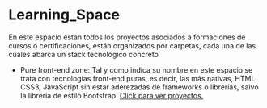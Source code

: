 # Learning_Space
En este espacio estan todos los proyectos asociados a formaciones de cursos o certificaciones, están organizados por carpetas, cada una de las cuales abarca un stack tecnológico concreto
<ul>
  <li>Pure front-end zone: Tal y como indica su nombre en este espacio se trata con tecnologías front-end puras, es decir, las más nativas, HTML, CSS3, JavaScript sin estar aderezadas de frameworks o librerías, salvo
    la librería de estilo Bootstrap. <a href="./PureFrontEnd_zone">Click para ver proyectos.</a></li>
</ul>
